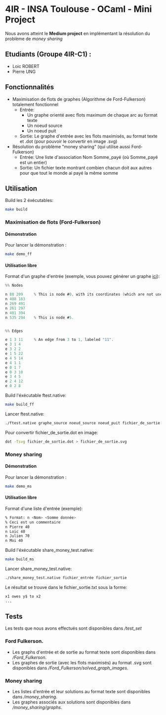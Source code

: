 # 4IR - INSA Toulouse - OCaml - Mini Project 

Nous avons atteint le **Medium project** en implémentant la résolution du problème de *money sharing*

## Etudiants (Groupe 4IR-C1) : 
* Loic ROBERT
* Pierre UNG

## Fonctionnalités
* Maximisation de flots de graphes (Algorithme de Ford-Fulkerson) totalement fonctionnel
  * Entrée: 
       - Un graphe orienté avec flots maximum de chaque arc au format texte
       - Un noeud source 
       - Un noeud puit
  * Sortie: Le graphe d'entrée avec les flots maximisés, au format texte et .dot (pour pouvoir le     convertir en image .svg)
* Résolution du problème "money sharing" (qui utilise aussi Ford-Fulkerson)
  * Entrée: Une liste d'association Nom Somme_payé (où Somme_payé est un entier)
  * Sortie: Un fichier texte montrant combien chacun doit aux autres pour que tout le monde ai payé la même somme

## Utilisation

Build les 2 éxécutables: 
```bash
make build
```

### Maximisation de flots (Ford-Fulkerson)

#### Démonstration

Pour lancer la démonstration :
```bash
make demo_ff
```


#### Utilisation libre

Format d'un graphe d'entrée (exemple, vous pouvez générer un graphe [ici](https://www-m9.ma.tum.de/graph-algorithms/flow-ford-fulkerson/index_en.html)): 
```c
%% Nodes

n 88 209     % This is node #0, with its coordinates (which are not used by the algorithms).
n 408 183
n 269 491
n 261 297
n 401 394
n 535 294    % This is node #5.


%% Edges

e 1 3 11     % An edge from 3 to 1, labeled "11".
e 3 1 4
e 3 2 2
e 1 5 22
e 4 5 14
e 4 1 1
e 0 1 7
e 0 3 10
e 3 4 5
e 2 4 12
e 0 2 8
```

Build l'éxécutable ftest.native:
```bash
make build_ff
```

Lancer ftest.native:
```bash
./ftest.native graphe_source noeud_source noeud_puit fichier_de_sortie
```

Pour convertir fichier_de_sortie.dot en image:
```bash
dot -Tsvg fichier_de_sortie.dot > fichier_de_sortie.svg
```

### Money sharing

#### Démonstration

Pour lancer la démonstration :
```bash
make demo_ms
```

#### Utilisation libre

Format d'une liste d'entrée (exemple): 
```bash
% Format: n <Nom> <Somme donnée>
% Ceci est un commentaire 
n Pierre 40
n Loic 40
n Julien 70
n Moi 40
```

Build l'éxécutable share_money_test.native:
```bash
make build_ms
```

Lancer share_money_test.native:
```bash
./share_money_test.native fichier_entrée fichier_sortie
```
Le résultat se trouve dans le fichier_sortie.txt sous la forme:
```bash
x1 owes y$ to x2
...
```

## Tests
Les tests que nous avons effectués sont disponibles dans */test_set*
### Ford Fulkerson.
* Les graphs d'entrée et de sortie au format texte sont disponibles dans */Ford_Fulkerson*.
* Les graphes de sortie (avec les flots maximisés) au format .svg sont disponibles dans */Ford_Fulkerson/solved_graph_images*.

### Money sharing
* Les listes d'entrée et leur solutions au format texte sont disponibles dans */money_sharing*.
* Les graphes associés aux solutions sont disponibles dans */money_sharing/graphs*.
